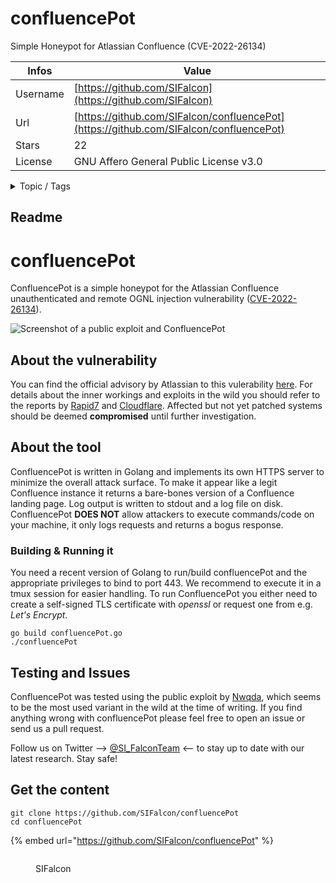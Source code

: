 # confluencePot

Simple Honeypot for Atlassian Confluence (CVE-2022-26134)

| Infos    | Value                                                              |
| -------- | -------------------------------------------------------------------|
| Username | [https://github.com/SIFalcon](https://github.com/SIFalcon) |
| Url      | [https://github.com/SIFalcon/confluencePot](https://github.com/SIFalcon/confluencePot)                                               |
| Stars    | 22                                                          |
| License  | GNU Affero General Public License v3.0                                                        |

<details>

<summary>Topic / Tags</summary>

* cve-2022-26134* defense* honeypot* vulnerability

</details>

## Readme

# confluencePot

ConfluencePot is a simple honeypot for the Atlassian Confluence unauthenticated and remote OGNL injection vulnerability ([CVE-2022-26134](https://nvd.nist.gov/vuln/detail/CVE-2022-26134)).

![Screenshot of a public exploit and ConfluencePot](img/screenshot.png)

## About the vulnerability

You can find the official advisory by Atlassian to this vulerability [here](https://confluence.atlassian.com/doc/confluence-security-advisory-2022-06-02-1130377146.html). For details about the inner workings and exploits in the wild you should refer to the reports by [Rapid7](https://www.rapid7.com/blog/post/2022/06/02/active-exploitation-of-confluence-cve-2022-26134/) and [Cloudflare](https://blog.cloudflare.com/cloudflare-observations-of-confluence-zero-day-cve-2022-26134/).
Affected but not yet patched systems should be deemed **compromised** until further investigation.

## About the tool

ConfluencePot is written in Golang and implements its own HTTPS server to minimize the overall attack surface. To make it appear like a legit Confluence instance it returns a bare-bones version of a Confluence landing page. Log output is written to stdout and a log file on disk. ConfluencePot **DOES NOT** allow attackers to execute commands/code on your machine, it only logs requests and returns a bogus response.

### Building & Running it

You need a recent version of Golang to run/build confluencePot and the appropriate privileges to bind to port 443. We recommend to execute it in a tmux session for easier handling. To run ConfluencePot you either need to create a self-signed TLS certificate with *openssl* or request one from e.g. *Let's Encrypt*.

```
go build confluencePot.go
./confluencePot
```

## Testing and Issues

ConfluencePot was tested using the public exploit by [Nwqda](https://github.com/Nwqda/CVE-2022-26134), which seems to be the most used variant in the wild at the time of writing.
If you find anything wrong with confluencePot please feel free to open an issue or send us a pull request.

Follow us on Twitter --> [@SI_FalconTeam](https://twitter.com/SI_FalconTeam) <-- to stay up to date with our latest research. Stay safe!



## Get the content

```
git clone https://github.com/SIFalcon/confluencePot
cd confluencePot
```

{% embed url="https://github.com/SIFalcon/confluencePot" %}

<figure><img src="https://avatars.githubusercontent.com/u/85565580?v=4" alt=""><figcaption><p>SIFalcon</p></figcaption></figure>
